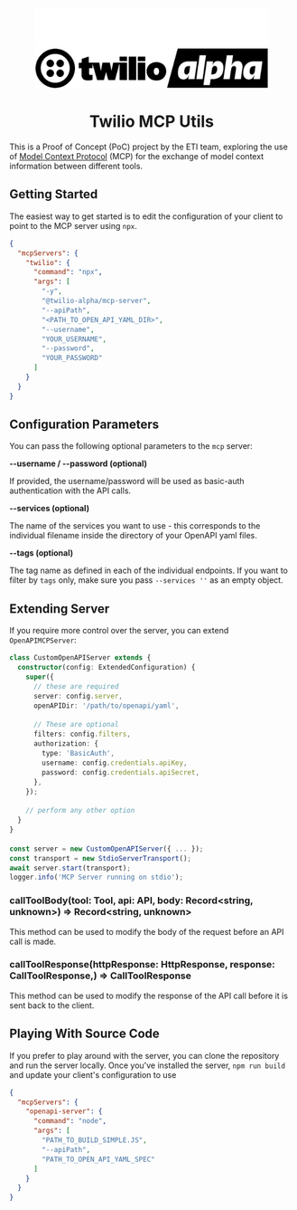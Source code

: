 <p align="center"><img src="docs/twilioAlphaLogoLight.png#gh-dark-mode-only" height="70" alt="Twilio Alpha"/><img src="docs/twilioAlphaLogoDark.png#gh-light-mode-only" height="70" alt="Twilio Alpha"/></p>
<h1 align="center">Twilio MCP Utils</h1>

This is a Proof of Concept (PoC) project by the ETI team, exploring the use of [Model Context Protocol](https://modelcontextprotocol.io/) (MCP) for the exchange of model context information between different tools.

## Getting Started

The easiest way to get started is to edit the configuration of your client to point to the MCP server using `npx`.

```json
{
  "mcpServers": {
    "twilio": {
      "command": "npx",
      "args": [
        "-y",
        "@twilio-alpha/mcp-server",
        "--apiPath",
        "<PATH_TO_OPEN_API_YAML_DIR>",
        "--username",
        "YOUR_USERNAME",
        "--password",
        "YOUR_PASSWORD"
      ]
    }
  }
}
```

## Configuration Parameters

You can pass the following optional parameters to the `mcp` server:

**--username / --password (optional)**

If provided, the username/password will be used as basic-auth authentication with the API calls.

**--services (optional)** 

The name of the services you want to use - this corresponds to the individual filename inside the directory of your OpenAPI yaml files.

**--tags (optional)**

The tag name as defined in each of the individual endpoints. If you want to filter by `tags` only, make sure you pass `--services ''` as an empty object.

## Extending Server

If you require more control over the server, you can extend `OpenAPIMCPServer`:

```ts
class CustomOpenAPIServer extends {
  constructor(config: ExtendedConfiguration) {
    super({
      // these are required
      server: config.server,
      openAPIDir: '/path/to/openapi/yaml',
      
      // These are optional
      filters: config.filters,
      authorization: {
        type: 'BasicAuth',
        username: config.credentials.apiKey,
        password: config.credentials.apiSecret,
      },
    });
    
    // perform any other option
  }
}

const server = new CustomOpenAPIServer({ ... });
const transport = new StdioServerTransport();
await server.start(transport);
logger.info('MCP Server running on stdio');
```

### callToolBody(tool: Tool, api: API, body: Record<string, unknown>) => Record<string, unknown>

This method can be used to modify the body of the request before an API call is made.

### callToolResponse(httpResponse: HttpResponse<T>, response: CallToolResponse,) => CallToolResponse

This method can be used to modify the response of the API call before it is sent back to the client.

## Playing With Source Code

If you prefer to play around with the server, you can clone the repository and run the server locally. Once you've installed the server, `npm run build` and update your client's configuration to use

```json
{
  "mcpServers": {
    "openapi-server": {
      "command": "node",
      "args": [
        "PATH_TO_BUILD_SIMPLE.JS",
        "--apiPath",
        "PATH_TO_OPEN_API_YAML_SPEC"
      ]
    }
  }
}
```